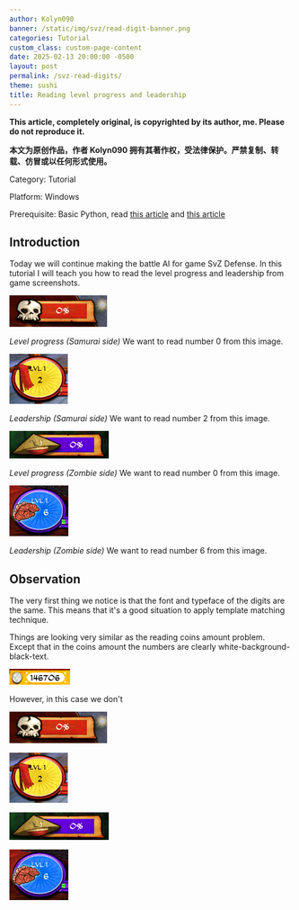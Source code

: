 ```yaml
---
author: Kolyn090
banner: /static/img/svz/read-digit-banner.png
categories: Tutorial
custom_class: custom-page-content
date: 2025-02-13 20:00:00 -0500
layout: post
permalink: /svz-read-digits/
theme: sushi
title: Reading level progress and leadership
---
```



**This article, completely original, is copyrighted by its author, me. Please do not reproduce it.**


**本文为原创作品，作者 Kolyn090 拥有其著作权，受法律保护。严禁复制、转载、仿冒或以任何形式使用。**


Category: Tutorial


Platform: Windows


Prerequisite: Basic Python, read [this article](/svz-player-hp/) and [this article](/svz-pachinko-coins/)


## Introduction
Today we will continue making the battle AI for game SvZ Defense. In this tutorial I will teach you how to read the level progress and leadership from game screenshots.


![samurai-level-progress](/static/img/svz/samurai-level-progress.png)


*Level progress (Samurai side)* We want to read number 0 from this image.


![samurai-leadership](/static/img/svz/samurai-leadership.png)


*Leadership (Samurai side)* We want to read number 2 from this image.


![zombie-level-progress](/static/img/svz/zombie-level-progress.png)


*Level progress (Zombie side)* We want to read number 0 from this image.


![zombie-leadership](/static/img/svz/zombie-leadership.png)


*Leadership (Zombie side)* We want to read number 6 from this image.


## Observation
The very first thing we notice is that the font and typeface of the digits are the same. This means that it's a good situation to apply template matching technique. 


Things are looking very similar as the reading coins amount problem. Except that in the coins amount the numbers are clearly white-background-black-text. 


![pachinko-digits](/static/img/svz/pachinko-digits.png)


However, in this case we don't 


![samurai-level-progress](/static/img/svz/samurai-level-progress.png)


![samurai-leadership](/static/img/svz/samurai-leadership.png)


![zombie-level-progress](/static/img/svz/zombie-level-progress.png)


![zombie-leadership](/static/img/svz/zombie-leadership.png)

